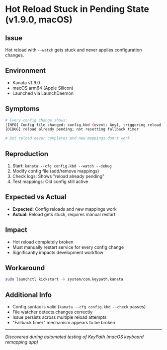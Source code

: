 # Hot Reload Stuck in Pending State (v1.9.0, macOS)

## Issue
Hot reload with `--watch` gets stuck and never applies configuration changes.

## Environment  
- Kanata v1.9.0
- macOS arm64 (Apple Silicon)
- Launched via LaunchDaemon

## Symptoms
```bash
# Every config change shows:
[INFO] Config file changed: config.kbd (event: Any), triggering reload
[DEBUG] reload already pending; not resetting fallback timer

# But reload never completes and new mappings don't work
```

## Reproduction
1. Start: `kanata --cfg config.kbd --watch --debug`
2. Modify config file (add/remove mappings)
3. Check logs: Shows "reload already pending" 
4. Test mappings: Old config still active

## Expected vs Actual
- **Expected**: Config reloads and new mappings work
- **Actual**: Reload gets stuck, requires manual restart

## Impact
- Hot reload completely broken
- Must manually restart service for every config change
- Significantly impacts development workflow

## Workaround
```bash
sudo launchctl kickstart -k system/com.keypath.kanata
```

## Additional Info
- Config syntax is valid (`kanata --cfg config.kbd --check` passes)
- File watcher detects changes correctly
- Issue persists across multiple reload attempts
- "Fallback timer" mechanism appears to be broken

---
*Discovered during automated testing of KeyPath (macOS keyboard remapping app)*